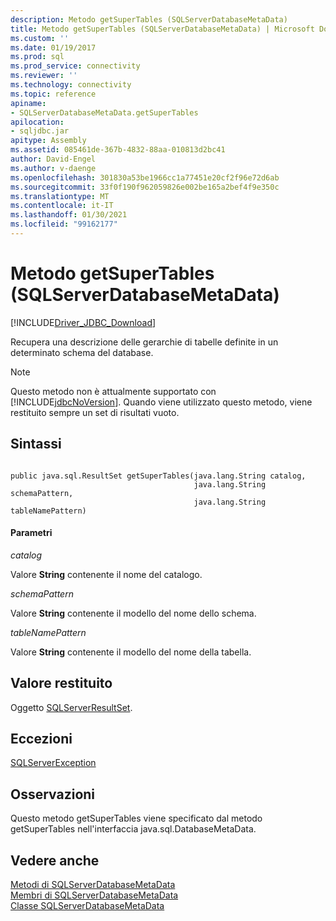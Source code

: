 ```yaml
---
description: Metodo getSuperTables (SQLServerDatabaseMetaData)
title: Metodo getSuperTables (SQLServerDatabaseMetaData) | Microsoft Docs
ms.custom: ''
ms.date: 01/19/2017
ms.prod: sql
ms.prod_service: connectivity
ms.reviewer: ''
ms.technology: connectivity
ms.topic: reference
apiname:
- SQLServerDatabaseMetaData.getSuperTables
apilocation:
- sqljdbc.jar
apitype: Assembly
ms.assetid: 085461de-367b-4832-88aa-010813d2bc41
author: David-Engel
ms.author: v-daenge
ms.openlocfilehash: 301830a53be1966cc1a77451e20cf2f96e72d6ab
ms.sourcegitcommit: 33f0f190f962059826e002be165a2bef4f9e350c
ms.translationtype: MT
ms.contentlocale: it-IT
ms.lasthandoff: 01/30/2021
ms.locfileid: "99162177"
---
```

# <a name="getsupertables-method-sqlserverdatabasemetadata"></a>Metodo getSuperTables (SQLServerDatabaseMetaData)
[!INCLUDE[Driver_JDBC_Download](../../../includes/driver_jdbc_download.md)]

  Recupera una descrizione delle gerarchie di tabelle definite in un determinato schema del database.  
  
> [!NOTE]  
>  Questo metodo non è attualmente supportato con [!INCLUDE[jdbcNoVersion](../../../includes/jdbcnoversion_md.md)]. Quando viene utilizzato questo metodo, viene restituito sempre un set di risultati vuoto.  
  
## <a name="syntax"></a>Sintassi  
  
```  
  
public java.sql.ResultSet getSuperTables(java.lang.String catalog,  
                                         java.lang.String schemaPattern,  
                                         java.lang.String tableNamePattern)  
```  
  
#### <a name="parameters"></a>Parametri  
 *catalog*  
  
 Valore **String** contenente il nome del catalogo.  
  
 *schemaPattern*  
  
 Valore **String** contenente il modello del nome dello schema.  
  
 *tableNamePattern*  
  
 Valore **String** contenente il modello del nome della tabella.  
  
## <a name="return-value"></a>Valore restituito  
 Oggetto [SQLServerResultSet](../../../connect/jdbc/reference/sqlserverresultset-class.md).  
  
## <a name="exceptions"></a>Eccezioni  
 [SQLServerException](../../../connect/jdbc/reference/sqlserverexception-class.md)  
  
## <a name="remarks"></a>Osservazioni  
 Questo metodo getSuperTables viene specificato dal metodo getSuperTables nell'interfaccia java.sql.DatabaseMetaData.  
  
## <a name="see-also"></a>Vedere anche  
 [Metodi di SQLServerDatabaseMetaData](../../../connect/jdbc/reference/sqlserverdatabasemetadata-methods.md)   
 [Membri di SQLServerDatabaseMetaData](../../../connect/jdbc/reference/sqlserverdatabasemetadata-members.md)   
 [Classe SQLServerDatabaseMetaData](../../../connect/jdbc/reference/sqlserverdatabasemetadata-class.md)  
  
  
